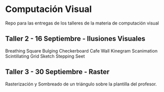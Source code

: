 # Computación Visual

Repo para las entregas de los talleres de la materia de computación visual

## Taller 2 - 16 Septiembre - Ilusiones Visuales

Breathing Square
Bulging Checkerboard
Cafe Wall
Kinegram Scanimation
Scintillating Grid
Sketch Stepping Seet

## Taller 3 - 30 Septiembre - Raster

Rasterización y Sombreado de un triángulo sobre la plantilla del profesor.
